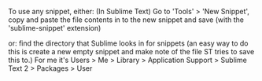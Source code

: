 To use any snippet, either:
	(In Sublime Text)
		Go to 'Tools' > 'New Snippet',
		copy and paste the file contents in to the new snippet and save (with the 'sublime-snippet' extension)

or:
	find the directory that Sublime looks in for snippets (an easy way to do this is create a new empty snippet and make note of the file ST tries to save this to.)
	For me it's Users > Me > Library > Application Support > Sublime Text 2 > Packages > User